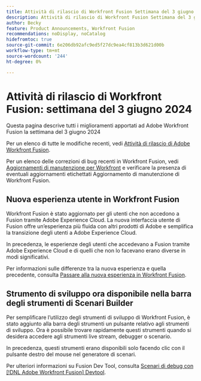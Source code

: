 ```yaml
---
title: Attività di rilascio di Workfront Fusion Settimana del 3 giugno 2024
description: Attività di rilascio di Workfront Fusion Settimana del 3 giugno 2024
author: Becky
feature: Product Announcements, Workfront Fusion
recommendations: noDisplay, noCatalog
hidefromtoc: true
source-git-commit: 6e206db92afc9ed5f27dc9ea4cf813b3d621d00b
workflow-type: tm+mt
source-wordcount: '244'
ht-degree: 0%

---
```


# Attività di rilascio di Workfront Fusion: settimana del 3 giugno 2024

Questa pagina descrive tutti i miglioramenti apportati ad Adobe Workfront Fusion la settimana del 3 giugno 2024

Per un elenco di tutte le modifiche recenti, vedi [Attività di rilascio di Adobe Workfront Fusion](../../../product-announcements/product-releases/fusion-release-activity/fusion-release-activity.md).

Per un elenco delle correzioni di bug recenti in Workfront Fusion, vedi [Aggiornamenti di manutenzione per Workfront](https://experienceleague.adobe.com/docs/workfront-known-issues/releases/current-updates.html) e verificare la presenza di eventuali aggiornamenti etichettati Aggiornamento di manutenzione di Workfront Fusion.

## Nuova esperienza utente in Workfront Fusion

Workfront Fusion è stato aggiornato per gli utenti che non accedono a Fusion tramite Adobe Experience Cloud. La nuova interfaccia utente di Fusion offre un’esperienza più fluida con altri prodotti di Adobe e semplifica la transizione degli utenti a Adobe Experience Cloud.

In precedenza, le esperienze degli utenti che accedevano a Fusion tramite Adobe Experience Cloud e di quelli che non lo facevano erano diverse in modi significativi.

Per informazioni sulle differenze tra la nuova esperienza e quella precedente, consulta [Passare alla nuova esperienza in Workfront Fusion](/help/quicksilver/workfront-fusion/get-started/new-fusion-ui.md).

## Strumento di sviluppo ora disponibile nella barra degli strumenti di Scenari Builder

Per semplificare l’utilizzo degli strumenti di sviluppo di Workfront Fusion, è stato aggiunto alla barra degli strumenti un pulsante relativo agli strumenti di sviluppo. Ora è possibile trovare rapidamente questi strumenti quando si desidera accedere agli strumenti live stream, debugger o scenario.

In precedenza, questi strumenti erano disponibili solo facendo clic con il pulsante destro del mouse nel generatore di scenari.

Per ulteriori informazioni su Fusion Dev Tool, consulta [Scenari di debug con [!DNL Adobe Workfront Fusion] Devtool](/help/quicksilver/workfront-fusion/scenarios/debug-scenarios-with-dev-tool.md).

